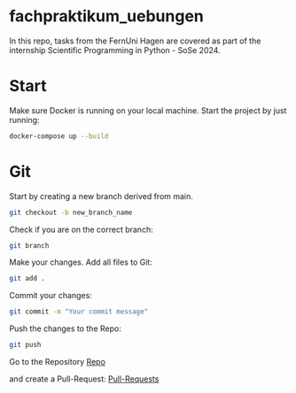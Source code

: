 # fachpraktikum_uebungen
In this repo, tasks from the FernUni Hagen are covered as part of the internship Scientific Programming in Python - SoSe 2024.

# Start
Make sure Docker is running on your local machine.
Start the project by just running:

```bash
docker-compose up --build
```

# Git
Start by creating a new branch derived from main.
```bash
git checkout -b new_branch_name
```
Check if you are on the correct branch:
```bash
git branch
```
Make your changes.
Add all files to Git:
```bash
git add .
```
Commit your changes:
```bash
git commit -m "Your commit message"
```
Push the changes to the Repo:
```bash
git push
```
Go to the Repository
[Repo](https://github.com/DanielLanghann/fachpraktikum_uebungen)

and create a Pull-Request:
[Pull-Requests](https://github.com/DanielLanghann/fachpraktikum_uebungen/pulls)